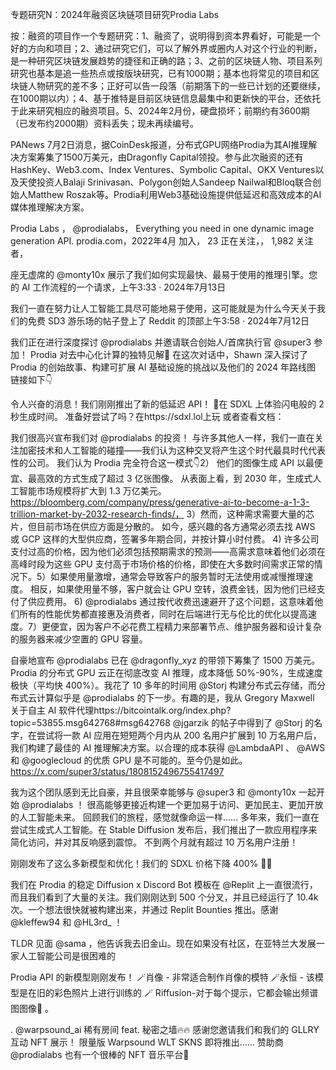 专题研究N：2024年融资区块链项目研究Prodia Labs

按：融资的项目作一个专题研究：1、融资了，说明得到资本界看好，可能是一个好的方向和项目；2、通过研究它们，可以了解外界或圈内人对这个行业的判断，是一种研究区块链发展趋势的捷径和正确的路；3、之前的区块链人物、项目系列研究也基本是追一些热点或按版块研究，已有1000期；基本也将常见的项目和区块链人物研究的差不多；正好可以告一段落（前期落下的一些已计划的还要继续，在1000期以内）；4、基于推特是目前区块链信息最集中和更新快的平台，还依托于此来研究相应的融资项目。5、2024年2月份，硬盘损坏；前期约有3600期（已发布约2000期）资料丢失；现未再续编号。

PANews 7月2日消息，据CoinDesk报道，分布式GPU网络Prodia为其AI推理解决方案筹集了1500万美元，由Dragonfly Capital领投。参与此次融资的还有HashKey、Web3.com、Index Ventures、Symbolic Capital、OKX Ventures以及天使投资人Balaji Srinivasan、Polygon创始人Sandeep Nailwal和Bloq联合创始人Matthew Roszak等。Prodia利用Web3基础设施提供低延迟和高效成本的AI媒体推理解决方案。

Prodia Labs
，
@prodialabs，
Everything you need in one dynamic image generation API.
prodia.com，2022年4月 加入，
23 正在关注，，
1,982 关注者，


座无虚席的
@monty10x
展示了我们如何实现最快、最易于使用的推理引擎。您的 AI 工作流程的一个请求，上午3:33 · 2024年7月13日

我们一直在努力让人工智能工具尽可能地易于使用，这可能就是为什么今天关于我们的免费 SD3 游乐场的帖子登上了 Reddit 的顶部上午3:58 · 2024年7月12日

我们正在进行深度探讨
@prodialabs
并邀请联合创始人/首席执行官
@super3
参加！
Prodia 对去中心化计算的独特见解🔋
在这次对话中，Shawn 深入探讨了 Prodia 的创始故事、构建可扩展 AI 基础设施的挑战以及他们的 2024 年路线图
链接如下👇

令人兴奋的消息！我们刚刚推出了新的低延迟 API！ 🎉在 SDXL 上体验闪电般的 2 秒生成时间。
准备好尝试了吗？在https://sdxl.lol上玩
或者查看文档：

我们很高兴宣布我们对
@prodialabs
的投资！
与许多其他人一样，我们一直在关注加密技术和人工智能的碰撞——我们认为这种交叉将产生这个时代最具时代代表性的公司。
我们认为 Prodia 完全符合这一模式👇2） 他们的图像生成 API 以最便宜、最高效的方式生成了超过 3 亿张图像。
从表面上看，到 2030 年，生成式人工智能市场规模将扩大到 1.3 万亿美元。
https://bloomberg.com/company/press/generative-ai-to-become-a-1-3-trillion-market-by-2032-research-finds/，
3）然而，这种需求需要大量的芯片，但目前市场在供应方面是分散的。
如今，感兴趣的各方通常必须去找 AWS 或 GCP 这样的大型供应商，签署多年期合同，并按计算小时付费。
4) 许多公司支付过高的价格，因为他们必须包括预期需求的预测——高需求意味着他们必须在高峰时段为这些 GPU 支付高于市场价格的价格，即使在大多数时间需求正常的情况下。5）如果使用量激增，通常会导致客户的服务暂时无法使用或减慢推理速度。
相反，如果使用量不够，客户就会让 GPU 空转，浪费金钱，因为他们已经支付了供应费用。
6) 
@prodialabs
通过按代收费迅速避开了这个问题，这意味着他们所有的性能优势都直接惠及消费者，同时在后端进行无与伦比的优化以提高速度。7）更便宜，因为客户不必花费工程精力来部署节点、维护服务器和设计复杂的服务器来减少空置的 GPU 容量。

自豪地宣布
@prodialabs
已在
@dragonfly_xyz
的带领下筹集了 1500 万美元。
Prodia 的分布式 GPU 云正在彻底改变 AI 推理，成本降低 50%-90%，生成速度极快（平均快 400%）。我花了 10 多年的时间用
@Storj
构建分布式云存储，而分布式云计算似乎是
@prodialabs
的下一步。有趣的是，我从 Gregory Maxwell 关于自主 AI 软件代理https://bitcointalk.org/index.php?topic=53855.msg642768#msg642768 
@jgarzik
的帖子中得到了
@Storj
的名字，在尝试将一款 AI 应用在短短两个月内从 200 名用户扩展到 10 万名用户后，我们构建了最佳的 AI 推理解决方案。以合理的成本获得
@LambdaAPI
 、 
@AWS
和
@googlecloud
的优质 GPU 是不可能的。至今仍是如此。https://x.com/super3/status/1808152496755417497

我为这个团队感到无比自豪，并且很荣幸能够与
@super3
和
@monty10x
一起开始
@prodialabs
 ！
很高能够更接近构建一个更加易于访问、更加民主、更加开放的人工智能未来。
回顾我们的旅程，感觉就像命运一样......
多年来，我们一直在尝试生成式人工智能。在 Stable Diffusion 发布后，我们推出了一款应用程序来简化访问，并对其反响感到震惊。
不到两个月就有超过 10 万名用户注册！

刚刚发布了这么多新模型和优化！我们的 SDXL 价格下降 400% 👀👀

我们在 Prodia 的稳定 Diffusion x Discord Bot 模板在
@Replit
上一直很流行，而且我们看到了大量的关注。我们刚刚达到 500 个分叉，并且已经运行了 10.4k 次。一个想法很快就被构建出来，并通过 Replit Bounties 推出。感谢
@kleffew94
和
@HL3rd_
 ！

TLDR 见面
@sama
 ，他告诉我去旧金山。现在如果没有社区，在亚特兰大发展一家人工智能公司是很困难的

Prodia API 的新模型刚刚发布！
🪄肖像 - 非常适合制作肖像的模特
🪄永恒 - 该模型是在旧的彩色照片上进行训练的
🪄 Riffusion-对于每个提示，它都会输出频谱图图像🎹 。

. 
@warpsound_ai
稀有房间 feat. 秘密之墙🔥🔥
感谢您邀请我们和我们的 GLLRY 互动 NFT 展示！
限量版 Warpsound WLT SKNS 即将推出......
赞助商
@prodialabs
也有一个很棒的 NFT 音乐平台👀
